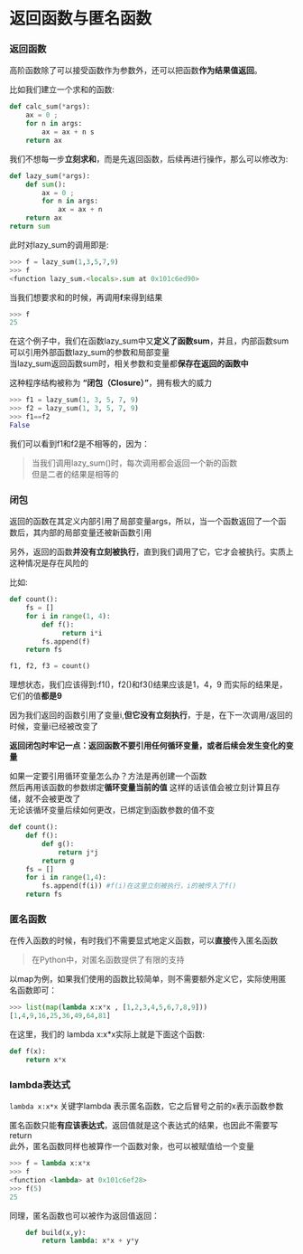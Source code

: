 # 返回函数与匿名函数

### 返回函数
高阶函数除了可以接受函数作为参数外，还可以把函数**作为结果值返回**。    

比如我们建立一个求和的函数:
```Python
def calc_sum(*args):
    ax = 0 ;
    for n in args:
        ax = ax + n s
    return ax 
```

我们不想每一步**立刻求和**，而是先返回函数，后续再进行操作，那么可以修改为:     
```Python
def lazy_sum(*args):
    def sum():
        ax = 0 ;
        for n in args:
            ax = ax + n
    return ax
return sum
```

此时对lazy_sum的调用即是:
```Python
>>> f = lazy_sum(1,3,5,7,9)
>>> f
<function lazy_sum.<locals>.sum at 0x101c6ed90>
```

当我们想要求和的时候，再调用**f**来得到结果
```Python
>>> f 
25
```

在这个例子中，我们在函数lazy_sum中又**定义了函数sum**，并且，内部函数sum可以引用外部函数lazy_sum的参数和局部变量    
当lazy_sum返回函数sum时，相关参数和变量都**保存在返回的函数中** 

这种程序结构被称为 **“闭包（Closure）”**，拥有极大的威力    

```Python
>>> f1 = lazy_sum(1, 3, 5, 7, 9)
>>> f2 = lazy_sum(1, 3, 5, 7, 9)
>>> f1==f2
False
```
我们可以看到f1和f2是不相等的，因为：
> 当我们调用lazy_sum()时，每次调用都会返回一个新的函数  
但是二者的结果是相等的

### 闭包
返回的函数在其定义内部引用了局部变量args，所以，当一个函数返回了一个函数后，其内部的局部变量还被新函数引用  

另外，返回的函数**并没有立刻被执行**，直到我们调用了它，它才会被执行。实质上这种情况是存在风险的

比如:
```Python
def count():
    fs = []
    for i in range(1, 4):
        def f():
             return i*i
        fs.append(f)
    return fs

f1, f2, f3 = count()
```

理想状态，我们应该得到:f1()，f2()和f3()结果应该是1，4，9
而实际的结果是，它们的值**都是9**   

因为我们返回的函数引用了变量i,**但它没有立刻执行**，于是，在下一次调用/返回的时候，变量i已经被改变了

**返回闭包时牢记一点：返回函数不要引用任何循环变量，或者后续会发生变化的变量** 

如果一定要引用循环变量怎么办？方法是再创建一个函数  
然后再用该函数的参数绑定**循环变量当前的值**
这样的话该值会被立刻计算且存储，就不会被更改了  
无论该循环变量后续如何更改，已绑定到函数参数的值不变        

```Python
def count():
    def f():
        def g():
            return j*j
        return g
    fs = []
    for i in range(1,4):
        fs.append(f(i)) #f(i)在这里立刻被执行，i的被传入了f()
    return fs
```

### 匿名函数
在传入函数的时候，有时我们不需要显式地定义函数，可以**直接**传入匿名函数
> 在Python中，对匿名函数提供了有限的支持    

以map为例，如果我们使用的函数比较简单，则不需要额外定义它，实际使用匿名函数即可：
```Python
>>> list(map(lambda x:x*x , [1,2,3,4,5,6,7,8,9]))
[1,4,9,16,25,36,49,64,81]
```

在这里，我们的 lambda x:x*x实际上就是下面这个函数:
```Python
def f(x):
    return x*x
```

### lambda表达式
```lambda x:x*x```
关键字lambda 表示匿名函数，它之后冒号之前的x表示函数参数

匿名函数只能**有应该表达式**，返回值就是这个表达式的结果，也因此不需要写return  
此外，匿名函数同样也被算作一个函数对象，也可以被赋值给一个变量  

```Python
>>> f = lambda x:x*x
>>> f
<function <lambda> at 0x101c6ef28>
>>> f(5)
25
``` 

同理，匿名函数也可以被作为返回值返回：
```Python
    def build(x,y):
        return lambda: x*x + y*y
```